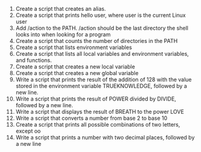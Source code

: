 1. Create a script that creates an alias.
2. Create a script that prints hello user, where user is the current Linux user
3. Add /action to the PATH. /action should be the last directory the shell looks into when looking for a program
4. Create a script that counts the number of directories in the PATH
5. Create a script that lists environment variables
6. Create a script that lists all local variables and environment variables, and functions.
7. Create a script that creates a new local variable
8. Create a script that creates a new global variable
9. Write a script that prints the result of the addition of 128 with the value stored in the environment variable TRUEKNOWLEDGE, followed by a new line.
10. Write a script that prints the result of POWER divided by DIVIDE, followed by a new line.
11. Write a script that displays the result of BREATH to the power LOVE
12. Write a script that converts a number from base 2 to base 10
13. Create a script that prints all possible combinations of two letters, except oo
14. Write a script that prints a number with two decimal places, followed by a new line
